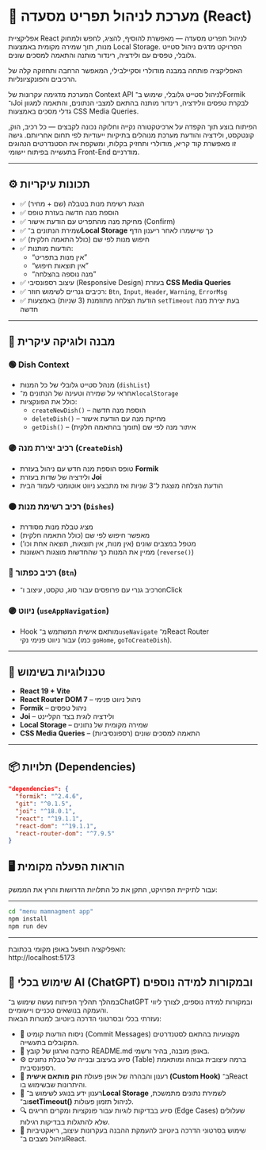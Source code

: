# 🧾 מערכת לניהול תפריט מסעדה (React)

אפליקציית React לניהול תפריט מסעדה — מאפשרת להוסיף, להציג, לחפש ולמחוק מנות, תוך שמירה מקומית באמצעות Local Storage.
הפרויקט מדגים ניהול סטייט גלובלי, טפסים עם ולידציה, רינדור מותנה והתאמה למסכים שונים.

האפליקציה פותחה במבנה מודולרי וסקיילבילי, המאפשר הרחבה ותחזוקה קלה של הרכיבים והפונקציונליות.

המערכת מדגימה עקרונות של Context API לניהול סטייט גלובלי,
שימוש ב־Formik ו־Joi לבקרת טפסים וולידציה,
רינדור מותנה בהתאם למצבי הנתונים,
והתאמה למגוון גדלי מסכים באמצעות CSS Media Queries.

הפיתוח בוצע תוך הקפדה על ארכיטקטורה נקייה וחלוקה נכונה לקבצים —
כל רכיב, הוק, קונטקסט, ולידציה והודעת מערכת מנוהלים בתיקיות ייעודיות לפי תחום אחריותם.
גישה זו מאפשרת קוד קריא, מודולרי ותחזיק בקלות,
ומשקפת את הסטנדרטים הנהוגים בתעשייה בפיתוח יישומי Front-End מודרניים.

---

## ⚙️ תכונות עיקריות

- ✅ הצגת רשימת מנות בטבלה (שם + מחיר)
- ✅ הוספת מנה חדשה בעזרת טופס
- ✅ מחיקת מנה מהתפריט עם הודעת אישור (Confirm)
- ✅ שמירת הנתונים ב־**Local Storage** כך שיישמרו לאחר ריענון הדף
- ✅ חיפוש מנות לפי שם (כולל התאמה חלקית)
- ✅ הודעות מותנות:
  - “אין מנות בתפריט”
  - “אין תוצאות חיפוש”
  - “מנה נוספה בהצלחה”
- ✅ עיצוב רספונסיבי (Responsive Design) בעזרת **CSS Media Queries**
- ✅ רכיבים גנריים לשימוש חוזר: `Btn`, `Input`, `Header`, `Warning`, `ErrorMsg`
- ✅ הודעת הצלחה מתוזמנת (3 שניות) באמצעות `setTimeout` בעת יצירת מנה חדשה

---

## 🧠 מבנה ולוגיקה עיקרית

### 🟢 Dish Context

- מנהל סטייט גלובלי של כל המנות (`dishList`)
- אחראי על שמירה וטעינה של הנתונים מ־`localStorage`
- כולל את הפונקציות:
  - `createNewDish()` – הוספת מנה חדשה
  - `deleteDish()` – מחיקת מנה עם הודעת אישור
  - `getDish()` – איתור מנה לפי שם (תומך בהתאמה חלקית)

### 🟣 רכיב יצירת מנה (`CreateDish`)

- טופס הוספת מנה חדש עם ניהול בעזרת **Formik**
- ולידציה של שדות בעזרת **Joi**
- הודעת הצלחה מוצגת ל־3 שניות ואז מתבצע ניווט אוטומטי לעמוד הבית

### 🟠 רכיב רשימת מנות (`Dishes`)

- מציג טבלת מנות מסודרת
- מאפשר חיפוש לפי שם (כולל התאמה חלקית)
- מטפל במצבים שונים (אין מנות, אין תוצאות, תוצאה אחת וכו’)
- ממיין את המנות כך שהחדשות מוצגות ראשונות (`reverse()`)

### 🔵 רכיב כפתור (`Btn`)

- רכיב גנרי עם פרופסים עבור סוג, טקסט, עיצוב ו־onClick

### 🟣 ניווט (`useAppNavigation`)

- Hook מותאם אישית המשתמש ב־`useNavigate` מ־React Router  
  עבור ניווט פנימי נקי (כמו `goHome`, `goToCreateDish`).

---

## 🧩 טכנולוגיות בשימוש

- **React 19 + Vite**
- **React Router DOM 7** – ניהול ניווט פנימי
- **Formik** – ניהול טפסים
- **Joi** – ולידציה לוגית בצד הקליינט
- **Local Storage** – שמירה מקומית של נתונים
- **CSS Media Queries** – התאמה למסכים שונים (רספונסיביות)

---

## 📦 תלויות (Dependencies)

```json
"dependencies": {
  "formik": "^2.4.6",
  "git": "^0.1.5",
  "joi": "^18.0.1",
  "react": "^19.1.1",
  "react-dom": "^19.1.1",
  "react-router-dom": "^7.9.5"
}
```

## 🖥️ הוראות הפעלה מקומית

עבור לתיקיית הפרויקט, התקן את כל התלויות הדרושות והרץ את הממשק:

---

```bash
cd "menu mamnagment app"
npm install
npm run dev

```

---

האפליקציה תופעל באופן מקומי בכתובת:  
http://localhost:5173

## 🤖 שימוש בכלי AI (ChatGPT) ובמקורות למידה נוספים

במהלך תהליך הפיתוח נעשה שימוש ב־ChatGPT ובמקורות למידה נוספים, לצורך ליווי והעמקה בנושאים טכניים ויישומיים.  
נעזרתי בכלי ובסרטוני הדרכה ביוטיוב למטרות הבאות:

- 🧩 ניסוח הודעות קומיט (Commit Messages) מקצועיות בהתאם לסטנדרטים המקובלים בתעשייה.
- 📝 כתיבה וארגון של קובץ README.md באופן מובנה, בהיר ורשמי.
- ⚙️ סיוע בעיצוב ובנייה של טבלת נתונים (Table) ברמה עיצובית גבוהה ומותאמת רספונסיבית.
- 🧠 רענון והבהרה של אופן פעולת **הוק מותאם אישית (Custom Hook)** ב־React והיתרונות שבשימוש בו.
- 💾 רענון ידע בנוגע לשימוש ב־**Local Storage** לשמירת נתונים מתמשכת, וב־**setTimeout()** לניהול תזמון פעולות.
- 🔍 סיוע בבדיקות לוגיות עבור פונקציות ומקרים חריגים (Edge Cases) שעלולים שלא להתגלות בבדיקות רגילות.
- 🎥 שימוש בסרטוני הדרכה ביוטיוב להעמקת ההבנה בעקרונות עיצוב, ריאקטיביות וניהול מצבים ב־React.
